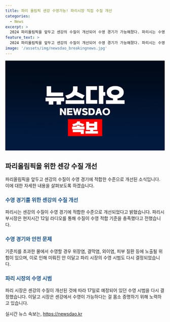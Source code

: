 ```yaml
---
title: 파리 올림픽 센강 수영가능! 파리시장 직접 수질 개선
categories:
  - News
excerpt: >
  2024 파리올림픽을 앞두고 센강의 수질이 개선되어 수영 경기가 가능해졌다. 파리시는 수영 적합 기준을 충족했다고 밝히며, 철인 3종 수영 경기와 오픈 워터 스위밍 등이 열릴 예정이다. 수영을 위한 안 이달고 시범도 재조정되어 센강에서의 수영 가능성을 입증할 계획이다. 지난달 물의 오·폐수로 대장균과 장구균이 검출돼 위험성이 우려됐으나, 수질 개선으로 이 문제가 해결된 것으로 전해졌다.
feature_text: >
  2024 파리올림픽을 앞두고 센강의 수질이 개선되어 수영 경기가 가능해졌다. 파리시는 수영 적합 기준을 충족했다고 밝히며, 철인 3종 수영 경기와 오픈 워터 스위밍 등이 열릴 예정이다. 수영을 위한 안 이달고 시범도 재조정되어 센강에서의 수영 가능성을 입증할 계획이다. 지난달 물의 오·폐수로 대장균과 장구균이 검출돼 위험성이 우려됐으나, 수질 개선으로 이 문제가 해결된 것으로 전해졌다.
image: '/assets/img/newsdao_breakingnews.jpg'
---
```


<p><img src="/assets/img/newsdao_breakingnews.jpg" alt="cryptoinkorea 속보" /></p>

<h2 data-ke-size="size26">파리올림픽을 위한 센강 수질 개선</h2>

<p data-ke-size="size16">파리올림픽을 앞두고 센강의 수질이 수영 경기에 적합한 수준으로 개선된 소식입니다. 이에 대한 자세한 내용을 살펴보도록 하겠습니다.</p>

<h3><b><span style="color: #1a5490;">수영 경기를 위한 센강의 수질 개선</span></b></h3>

<p data-ke-size="size16">파리시는 센강의 수질이 수영 경기에 적합한 수준으로 개선되었다고 밝혔습니다. 파리시 부시장은 현지시간 12일 라디오를 통해 수질이 수영 적합 기준을 충족했다고 전했습니다.</p>

<h3><b><span style="color: #1a5490;">수영 경기와 안전 문제</span></b></h3>

<p data-ke-size="size16">기준치를 초과한 물에서 수영할 경우 위장염, 결막염, 외이염, 피부 질환 등에 노출될 위험이 있으며, 이로 인해 미뤄진 안 이달고 파리 시장의 수영 시범도 다시 결정되었습니다. </p>

<h3><b><span style="color: #1a5490;">파리 시장의 수영 시범</span></b></h3>

<p data-ke-size="size16">파리 시장은 센강의 수질이 개선된 것에 따라 17일로 예정되어 있던 수영 시범을 다시 결정했습니다. 이달고 시장은 센강에서 수영이 가능하다는 걸 몸소 증명하기 위해 노력하고 있습니다.</p>
실시간 뉴스 속보는, <a href="https://newsdao.kr" rel="dofollow">https://newsdao.kr</a>


